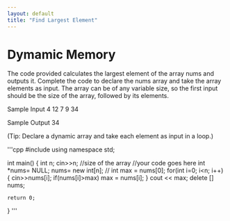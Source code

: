 ```yaml
---
layout: default
title: "Find Largest Element"
---
```

# Dymamic Memory
The code provided calculates the largest element of the array nums and outputs it.
Complete the code to declare the nums array and take the array elements as input.
The array can be of any variable size, so the first input should be the size of the array, followed by its elements.

Sample Input
4
12
7
9
34

Sample Output
34

(Tip: Declare a dynamic array and take each element as input in a loop.)

'''cpp
#include <iostream>
using namespace std;

int main() {
    int n;
    cin>>n; //size of the array
    //your code goes here
    int *nums= NULL;
    nums= new int[n];
    //
    int max = nums[0];
    for(int i=0; i<n; i++) {
        cin>>nums[i];
        if(nums[i]>max)
            max = nums[i];
    }
    cout << max;
    delete [] nums;

    return 0;
}
'''
